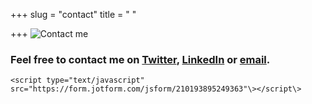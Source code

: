 +++
slug = "contact"
title = " "

+++
![Contact me](/images/8053672_orig.png "Contact me logo")

### Feel free to contact me on [Twitter](https://twitter.com/karlkavo), [LinkedIn](https://www.linkedin.com/in/karlkavanagh1971/) or [email](mailto:karlkavo@gmail.com).

    <script type="text/javascript" src="https://form.jotform.com/jsform/210193895249363"\></script\>